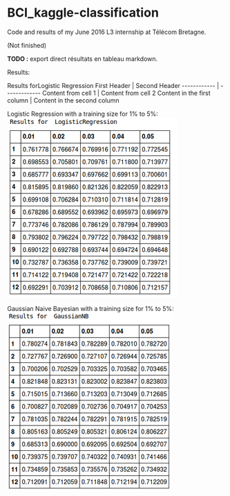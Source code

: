 # BCI_kaggle-classification
Code and results of my June 2016 L3 internship at Télécom Bretagne.

(Not finished)

**TODO :** export direct résultats en tableau markdown.

Results:

Results forLogistic Regression
First Header | Second Header
------------ | -------------
Content from cell 1 | Content from cell 2
Content in the first column | Content in the second column

Logistic Regression with a training size for 1% to 5%:  
![Logistic Regression](/results/results_LR.png)

Gaussian Naive Bayesian with a training size for 1% to 5%:  
![Gaussian Naive Bayesian](/results/results_GaussianNB.png)
